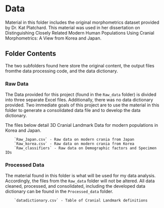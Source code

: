 # Data

Material in this folder includes the original morphometrics dataset provided by Dr. Kat Platchard. This material was used in her dissertation on Distinguishing Closely Related Modern Human Populations Using Cranial Morphometrics: A View from Korea and Japan.

## Folder Contents

The two subfolders found here store the original content, the output files fromthe data processing code, and the data dictionary. 

### Raw Data 

The Data provided for this project (found in the `Raw_data` folder) is divided into three separate Excel files. Additionally, there was no data dictionary provided. Two immediate goals of this project are to use the material in this folder to generate a consolidated data file and to develop the data dictionary.

The files below detail 3D Cranial Landmark Data for modern populations in Korea and Japan. 


		`Raw_Japan.csv` - Raw data on modern crania from Japan
		`Raw_korea.csv` - Raw data on modern crania from Korea
		`Raw_classifiers` - Raw data on Demographic factors and Specimen IDs


### Processed Data

The material found in this folder is what will be used for my data analysis. Accordingly, the files from the `Raw_data` folder will not be altered. All data cleaned, processed, and consolidated, including the developed data dictionary can be found in the `Processed_data` folder.  

		`datadictionary.csv` - Table of Cranial Landmark definitions